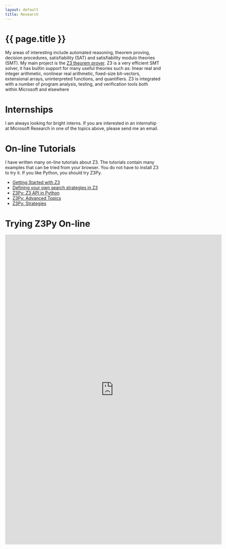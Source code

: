 ```yaml
---
layout: default
title: Research
---
```


{{ page.title }}
================

My areas of interesting include automated reasoning, theorem proving, decision procedures,
satisfiability (SAT) and satisfiability modulo theories (SMT). My main project is the
[Z3 theorem prover](http://z3.codeplex.com).
Z3 is a very efficient SMT solver, it has builtin support for many useful theories such as:
linear real and integer arithmetic, nonlinear real arithmetic, fixed-size bit-vectors,
extensional arrays, uninterpreted functions, and quantifiers.
Z3 is integrated with a number of program analysis, testing, and verification tools
both within Microsoft and elsewhere

# Internships

I am always looking for bright interns. If you are interested in an
internship at Microsoft Research in one of the topics above, please
send me an email.

# On-line Tutorials

I have written many on-line tutorials about Z3. The tutorials contain many examples that can be tried from your browser.
You do not have to install Z3 to try it. If you like Python, you should try Z3Py.

- [Getting Started with Z3](http://rise4fun.com/Z3/tutorial/guide)
- [Defining your own search strategies in Z3](http://rise4fun.com/Z3/tutorial/strategies)
- [Z3Py: Z3 API in Python](http://rise4fun.com/Z3Py/tutorial/guide)
- [Z3Py: Advanced Topics](http://rise4fun.com/Z3Py/tutorial/advanced)
- [Z3Py: Strategies](http://rise4fun.com/Z3Py/tutorial/strategies)

# Trying Z3Py On-line

<iframe allowtransparency="true" frameborder="0" valign="top" style="width:700px;height:1000px" src="http://rise4fun.com/z3py?frame=1&menu=0"> </iframe>


